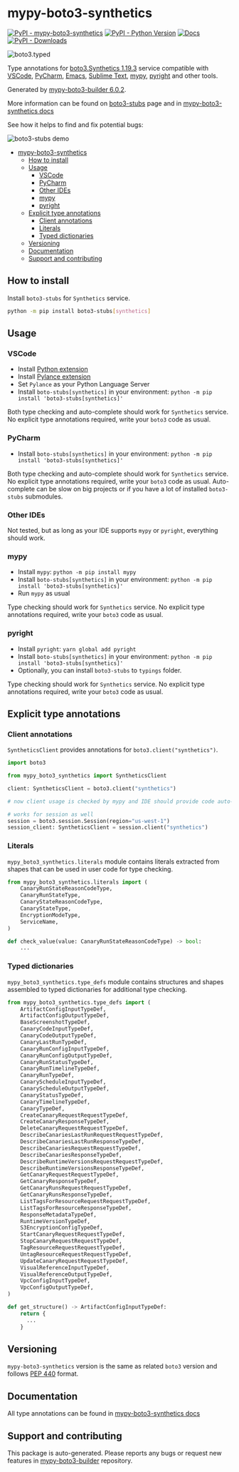 <a id="mypy-boto3-synthetics"></a>

# mypy-boto3-synthetics

[![PyPI - mypy-boto3-synthetics](https://img.shields.io/pypi/v/mypy-boto3-synthetics.svg?color=blue)](https://pypi.org/project/mypy-boto3-synthetics)
[![PyPI - Python Version](https://img.shields.io/pypi/pyversions/mypy-boto3-synthetics.svg?color=blue)](https://pypi.org/project/mypy-boto3-synthetics)
[![Docs](https://img.shields.io/readthedocs/mypy-boto3-builder.svg?color=blue)](https://mypy-boto3-builder.readthedocs.io/)
[![PyPI - Downloads](https://img.shields.io/pypi/dw/mypy-boto3-synthetics?color=blue)](https://pypistats.org/packages/mypy-boto3-synthetics)

![boto3.typed](https://github.com/vemel/mypy_boto3_builder/raw/master/logo.png)

Type annotations for
[boto3.Synthetics 1.19.3](https://boto3.amazonaws.com/v1/documentation/api/1.19.3/reference/services/synthetics.html#Synthetics)
service compatible with [VSCode](https://code.visualstudio.com/),
[PyCharm](https://www.jetbrains.com/pycharm/),
[Emacs](https://www.gnu.org/software/emacs/),
[Sublime Text](https://www.sublimetext.com/),
[mypy](https://github.com/python/mypy),
[pyright](https://github.com/microsoft/pyright) and other tools.

Generated by
[mypy-boto3-builder 6.0.2](https://github.com/vemel/mypy_boto3_builder).

More information can be found on
[boto3-stubs](https://pypi.org/project/boto3-stubs/) page and in
[mypy-boto3-synthetics docs](https://vemel.github.io/boto3_stubs_docs/mypy_boto3_synthetics/)

See how it helps to find and fix potential bugs:

![boto3-stubs demo](https://github.com/vemel/mypy_boto3_builder/raw/master/demo.gif)

- [mypy-boto3-synthetics](#mypy-boto3-synthetics)
  - [How to install](#how-to-install)
  - [Usage](#usage)
    - [VSCode](#vscode)
    - [PyCharm](#pycharm)
    - [Other IDEs](#other-ides)
    - [mypy](#mypy)
    - [pyright](#pyright)
  - [Explicit type annotations](#explicit-type-annotations)
    - [Client annotations](#client-annotations)
    - [Literals](#literals)
    - [Typed dictionaries](#typed-dictionaries)
  - [Versioning](#versioning)
  - [Documentation](#documentation)
  - [Support and contributing](#support-and-contributing)

<a id="how-to-install"></a>

## How to install

Install `boto3-stubs` for `Synthetics` service.

```bash
python -m pip install boto3-stubs[synthetics]
```

<a id="usage"></a>

## Usage

<a id="vscode"></a>

### VSCode

- Install
  [Python extension](https://marketplace.visualstudio.com/items?itemName=ms-python.python)
- Install
  [Pylance extension](https://marketplace.visualstudio.com/items?itemName=ms-python.vscode-pylance)
- Set `Pylance` as your Python Language Server
- Install `boto-stubs[synthetics]` in your environment:
  `python -m pip install 'boto3-stubs[synthetics]'`

Both type checking and auto-complete should work for `Synthetics` service. No
explicit type annotations required, write your `boto3` code as usual.

<a id="pycharm"></a>

### PyCharm

- Install `boto-stubs[synthetics]` in your environment:
  `python -m pip install 'boto3-stubs[synthetics]'`

Both type checking and auto-complete should work for `Synthetics` service. No
explicit type annotations required, write your `boto3` code as usual.
Auto-complete can be slow on big projects or if you have a lot of installed
`boto3-stubs` submodules.

<a id="other-ides"></a>

### Other IDEs

Not tested, but as long as your IDE supports `mypy` or `pyright`, everything
should work.

<a id="mypy"></a>

### mypy

- Install `mypy`: `python -m pip install mypy`
- Install `boto-stubs[synthetics]` in your environment:
  `python -m pip install 'boto3-stubs[synthetics]'`
- Run `mypy` as usual

Type checking should work for `Synthetics` service. No explicit type
annotations required, write your `boto3` code as usual.

<a id="pyright"></a>

### pyright

- Install `pyright`: `yarn global add pyright`
- Install `boto-stubs[synthetics]` in your environment:
  `python -m pip install 'boto3-stubs[synthetics]'`
- Optionally, you can install `boto3-stubs` to `typings` folder.

Type checking should work for `Synthetics` service. No explicit type
annotations required, write your `boto3` code as usual.

<a id="explicit-type-annotations"></a>

## Explicit type annotations

<a id="client-annotations"></a>

### Client annotations

`SyntheticsClient` provides annotations for `boto3.client("synthetics")`.

```python
import boto3

from mypy_boto3_synthetics import SyntheticsClient

client: SyntheticsClient = boto3.client("synthetics")

# now client usage is checked by mypy and IDE should provide code auto-complete

# works for session as well
session = boto3.session.Session(region="us-west-1")
session_client: SyntheticsClient = session.client("synthetics")
```

<a id="literals"></a>

### Literals

`mypy_boto3_synthetics.literals` module contains literals extracted from shapes
that can be used in user code for type checking.

```python
from mypy_boto3_synthetics.literals import (
    CanaryRunStateReasonCodeType,
    CanaryRunStateType,
    CanaryStateReasonCodeType,
    CanaryStateType,
    EncryptionModeType,
    ServiceName,
)

def check_value(value: CanaryRunStateReasonCodeType) -> bool:
    ...
```

<a id="typed-dictionaries"></a>

### Typed dictionaries

`mypy_boto3_synthetics.type_defs` module contains structures and shapes
assembled to typed dictionaries for additional type checking.

```python
from mypy_boto3_synthetics.type_defs import (
    ArtifactConfigInputTypeDef,
    ArtifactConfigOutputTypeDef,
    BaseScreenshotTypeDef,
    CanaryCodeInputTypeDef,
    CanaryCodeOutputTypeDef,
    CanaryLastRunTypeDef,
    CanaryRunConfigInputTypeDef,
    CanaryRunConfigOutputTypeDef,
    CanaryRunStatusTypeDef,
    CanaryRunTimelineTypeDef,
    CanaryRunTypeDef,
    CanaryScheduleInputTypeDef,
    CanaryScheduleOutputTypeDef,
    CanaryStatusTypeDef,
    CanaryTimelineTypeDef,
    CanaryTypeDef,
    CreateCanaryRequestRequestTypeDef,
    CreateCanaryResponseTypeDef,
    DeleteCanaryRequestRequestTypeDef,
    DescribeCanariesLastRunRequestRequestTypeDef,
    DescribeCanariesLastRunResponseTypeDef,
    DescribeCanariesRequestRequestTypeDef,
    DescribeCanariesResponseTypeDef,
    DescribeRuntimeVersionsRequestRequestTypeDef,
    DescribeRuntimeVersionsResponseTypeDef,
    GetCanaryRequestRequestTypeDef,
    GetCanaryResponseTypeDef,
    GetCanaryRunsRequestRequestTypeDef,
    GetCanaryRunsResponseTypeDef,
    ListTagsForResourceRequestRequestTypeDef,
    ListTagsForResourceResponseTypeDef,
    ResponseMetadataTypeDef,
    RuntimeVersionTypeDef,
    S3EncryptionConfigTypeDef,
    StartCanaryRequestRequestTypeDef,
    StopCanaryRequestRequestTypeDef,
    TagResourceRequestRequestTypeDef,
    UntagResourceRequestRequestTypeDef,
    UpdateCanaryRequestRequestTypeDef,
    VisualReferenceInputTypeDef,
    VisualReferenceOutputTypeDef,
    VpcConfigInputTypeDef,
    VpcConfigOutputTypeDef,
)

def get_structure() -> ArtifactConfigInputTypeDef:
    return {
      ...
    }
```

<a id="versioning"></a>

## Versioning

`mypy-boto3-synthetics` version is the same as related `boto3` version and
follows [PEP 440](https://www.python.org/dev/peps/pep-0440/) format.

<a id="documentation"></a>

## Documentation

All type annotations can be found in
[mypy-boto3-synthetics docs](https://vemel.github.io/boto3_stubs_docs/mypy_boto3_synthetics/)

<a id="support-and-contributing"></a>

## Support and contributing

This package is auto-generated. Please reports any bugs or request new features
in [mypy-boto3-builder](https://github.com/vemel/mypy_boto3_builder/issues/)
repository.
